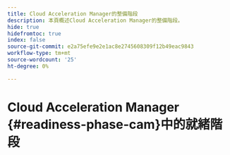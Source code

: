 ```yaml
---
title: Cloud Acceleration Manager的整備階段
description: 本頁概述Cloud Acceleration Manager的整備階段。
hide: true
hidefromtoc: true
index: false
source-git-commit: e2a75efe9e2e1ac8e2745608309f12b49eac9843
workflow-type: tm+mt
source-wordcount: '25'
ht-degree: 0%

---
```



# Cloud Acceleration Manager {#readiness-phase-cam}中的就緒階段
